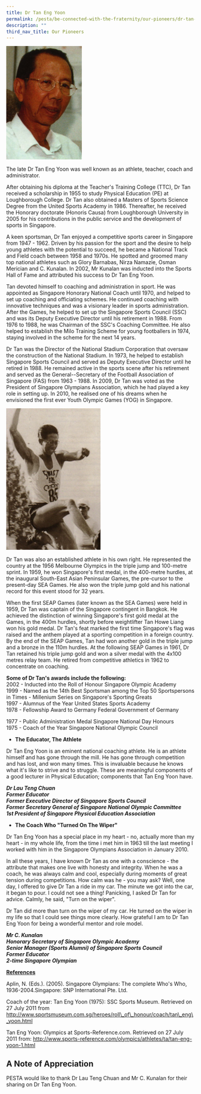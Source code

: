 ```yaml
---
title: Dr Tan Eng Yoon
permalink: /pesta/be-connected-with-the-fraternity/our-pioneers/dr-tan-eng-yoon/
description: ""
third_nav_title: Our Pioneers
---
```

<img src="/images/tan-eng-yoon1-200.jpeg"  
style="width:40%">

The late Dr Tan Eng Yoon was well known as an athlete, teacher, coach and administrator.   
  
After obtaining his diploma at the Teacher's Training College (TTC), Dr Tan received a scholarship in 1955 to study Physical Education (PE) at Loughborough College. Dr Tan also obtained a Masters of Sports Science Degree from the United Sports Academy in 1986. Thereafter, he received the Honorary doctorate (Honoris Causa) from Loughborough University in 2005 for his contributions in the public service and the development of sports in Singapore.  
  
A keen sportsman, Dr Tan enjoyed a competitive sports career in Singapore from 1947 - 1962. Driven by his passion for the sport and the desire to help young athletes with the potential to succeed, he became a National Track and Field coach between 1958 and 1970s. He spotted and groomed many top national athletes such as Glory Barnabas, Nirza Namazie, Osman Merician and C. Kunalan. In 2002, Mr Kunalan was inducted into the Sports Hall of Fame and attributed his success to Dr Tan Eng Yoon.  
  
Tan devoted himself to coaching and administration in sport. He was appointed as Singapore Honorary National Coach until 1970, and helped to set up coaching and officiating schemes. He continued coaching with innovative techniques and was a visionary leader in sports administration. After the Games, he helped to set up the Singapore Sports Council (SSC) and was its Deputy Executive Director until his retirement in 1988. From 1976 to 1988, he was Chairman of the SSC's Coaching Committee. He also helped to establish the Milo Training Scheme for young footballers in 1974, staying involved in the scheme for the next 14 years.  

Dr Tan was the Director of the National Stadium Corporation that oversaw the construction of the National Stadium. In 1973, he helped to establish Singapore Sports Council and served as Deputy Executive Director until he retired in 1988. He remained active in the sports scene after his retirement and served as the General--Secretary of the Football Association of Singapore (FAS) from 1963 - 1988. In 2009, Dr Tan was voted as the President of Singapore Olympians Association, which he had played a key role in setting up. In 2010, he realised one of his dreams when he envisioned the first ever Youth Olympic Games (YOG) in Singapore.

<style>  
img {  
  display: block;  
  margin-left: auto;  
  margin-right: auto;  
}  
</style>  
<body><img src="/images/tan-eng-yoon-2-200.jpeg" alt="Dr Tan Eng Yoon" style="width:50%;">  
  
</body>

Dr Tan was also an established athlete in his own right. He represented the country at the 1956 Melbourne Olympics in the triple jump and 100-metre sprint. In 1959, he won Singapore's first medal, in the 400-metre hurdles, at the inaugural South-East Asian Peninsular Games, the pre-cursor to the present-day SEA Games. He also won the triple jump gold and his national record for this event stood for 32 years.  
  
When the first SEAP Games (later known as the SEA Games) were held in 1959, Dr Tan was captain of the Singapore contingent in Bangkok. He achieved the distinction of winning Singapore's first gold medal at the Games, in the 400m hurdles, shortly before weightlifter Tan Howe Liang won his gold medal. Dr Tan's feat marked the first time Singapore's flag was raised and the anthem played at a sporting competition in a foreign country. By the end of the SEAP Games, Tan had won another gold in the triple jump and a bronze in the 110m hurdles. At the following SEAP Games in 1961, Dr Tan retained his triple jump gold and won a silver medal with the 4x100 metres relay team. He retired from competitive athletics in 1962 to concentrate on coaching.

**Some of Dr Tan's awards include the following:**  
2002 - Inducted into the Roll of Honour Singapore Olympic Academy  
1999 - Named as the 14th Best Sportsman among the Top 50 Sportspersons in Times - Millenium Series on Singapore's Sporting Greats  
1997 - Alumnus of the Year United States Sports Academy  
1978 - Fellowship Award to Germany Federal Government of Germany  
  
1977 - Public Administration Medal Singapore National Day Honours  
1975 - Coach of the Year Singapore National Olympic Council  

*   **The Educator, The Athlete**  
    

Dr Tan Eng Yoon is an eminent national coaching athlete. He is an athlete himself and has gone through the mill. He has gone through competition and has lost, and won many times. This is invaluable because he knows what it's like to strive and to struggle. These are meaningful components of a good lecturer in Physical Education; components that Tan Eng Yoon have.  
  
_**Dr Lau Teng Chuan**_   
_**Former Educator**_  
_**Former Executive Director of Singapore Sports Council**_  
_**Former Secretary General of Singapore National Olympic Committee**_  
_**1st President of Singapore Physical Education Association**_  

*   **The Coach Who "Turned On The Wiper"**

Dr Tan Eng Yoon has a special place in my heart - no, actually more than my heart - in my whole life, from the time i met him in 1963 till the last meeting I worked with him in the Singapore Olympians Association in January 2010.  
  
‪In all these years, I have known Dr Tan as one with a conscience - the attribute that makes one live with honesty and integrity. When he was a coach, he was always calm and cool, especially during moments of great tension during competitions. How calm was he - you may ask? Well, one day, I offered to give Dr Tan a ride in my car. The minute we got into the car, it began to pour. I could not see a thing! Panicking, I asked Dr Tan for advice. Calmly, he said, "Turn on the wiper".   
  
Dr Tan did more than turn on the wiper of my car. He turned on the wiper in my life so that I could see things more clearly. How grateful I am to Dr Tan Eng Yoon for being a wonderful mentor and role model.   
  
_**Mr C. Kunalan**_  
_**Honorary Secretary of Singapore Olympic Academy**_  
_**Senior Manager (Sports Alumni) of Singapore Sports Council**_  
_**Former Educator**_  
_**2-time Singapore Olympian**_  

**<u>References</u>**  
  
Aplin, N. (Eds.). (2005). Singapore Olympians: The complete Who's Who, 1936-2004.Singapore: SNP International Pte. Ltd.  
  
Coach of the year: Tan Eng Yoon (1975): SSC Sports Museum. Retrieved on 27 July 2011 from http://www.sportsmuseum.com.sg/heroes/roll\_of\_honour/coach/tan\_eng\_yoon.html  
  
Tan Eng Yoon: Olympics at Sports-Reference.com. Retrieved on 27 July 2011 from: http://www.sports-reference.com/olympics/athletes/ta/tan-eng-yoon-1.html  

A Note of Appreciation
----------------------

PESTA would like to thank Dr Lau Teng Chuan and Mr C. Kunalan for their sharing on Dr Tan Eng Yoon.
